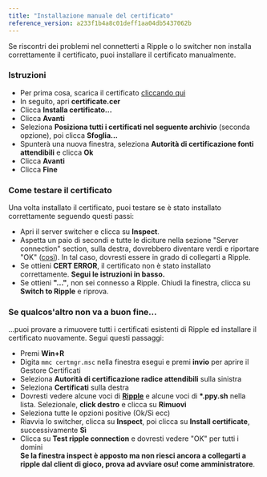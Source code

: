 ```yaml
---
title: "Installazione manuale del certificato"
reference_version: a233f1b4a8c01deff1aa04db5437062b
---
```

Se riscontri dei problemi nel connetterti a Ripple o lo switcher non installa correttamente il certificato, puoi installare il certificato manualmente.

### Istruzioni
- Per prima cosa, scarica il certificato [cliccando qui](https://zxq.co/ripple/ripple-server-switcher/raw/commit/d206bffb6fc896bc9c5121b30ba302e9e31c1161/RippleServerSwitcher/Resources/certificate.cer)
- In seguito, apri **certificate.cer**
- Clicca **Installa certificato...**
- Clicca **Avanti**
- Seleziona **Posiziona tutti i certificati nel seguente archivio** (seconda opzione), poi clicca **Sfoglia...**
- Spunterà una nuova finestra, seleziona **Autorità di certificazione fonti attendibili** e clicca **Ok**
- Clicca **Avanti**
- Clicca **Fine**

### Come testare il certificato
Una volta installato il certificato, puoi testare se è stato installato correttamente seguendo questi passi:  

- Apri il server switcher e clicca su **Inspect**.
- Aspetta un paio di secondi e tutte le diciture nella sezione "Server connection" section, sulla destra, dovrebbero diventare verdi e riportare "OK" ([così](http://oi66.tinypic.com/2v9q90p.jpg)). In tal caso, dovresti essere in grado di collegarti a Ripple.  
- Se ottieni **CERT ERROR**, il certificato non è stato installato correttamente. **Segui le istruzioni in basso.**  
- Se ottieni **"..."**, non sei connesso a Ripple. Chiudi la finestra, clicca su **Switch to Ripple** e riprova.  

### Se qualcos'altro non va a buon fine...
...puoi provare a rimuovere tutti i certificati esistenti di Ripple ed installare il certificato nuovamente. Segui questi passaggi:

- Premi **Win+R**  
- Digita `mmc certmgr.msc` nella finestra esegui e premi **invio** per aprire il Gestore Certificati  
- Seleziona **Autorità di certificazione radice attendibili** sulla sinistra  
- Seleziona **Certificati** sulla destra  
- Dovresti vedere alcune voci di **[Ripple](http://y.zxq.co/bbyxev.png)** e alcune voci di **\*.ppy.sh** nella lista. Selezionale, **click destro** e clicca su **Rimuovi**  
- Seleziona tutte le opzioni positive (Ok/Sì ecc)  
- Riavvia lo switcher, clicca su **Inspect**, poi clicca su **Install certificate**, successivamente **Sì**  
- Clicca su **Test ripple connection** e dovresti vedere "OK" per tutti i domini  
**Se la finestra inspect è apposto ma non riesci ancora a collegarti a ripple dal client di gioco, prova ad avviare osu! come amministratore**.
